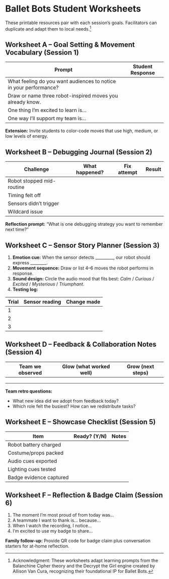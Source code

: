 # Ballet Bots Student Worksheets

These printable resources pair with each session’s goals. Facilitators can duplicate and adapt them to local needs.[^ip-credit]

## Worksheet A – Goal Setting & Movement Vocabulary (Session 1)

| Prompt | Student Response |
| --- | --- |
| What feeling do you want audiences to notice in your performance? | |
| Draw or name three robot-inspired moves you already know. | |
| One thing I’m excited to learn is… | |
| One way I’ll support my team is… | |

**Extension:** Invite students to color-code moves that use high, medium, or low levels of energy.

## Worksheet B – Debugging Journal (Session 2)

| Challenge | What happened? | Fix attempt | Result |
| --- | --- | --- | --- |
| Robot stopped mid-routine | | | |
| Timing felt off | | | |
| Sensors didn’t trigger | | | |
| Wildcard issue | | | |

**Reflection prompt:** “What is one debugging strategy you want to remember next time?”

## Worksheet C – Sensor Story Planner (Session 3)

1. **Emotion cue:** When the sensor detects _________, our robot should express ________.
2. **Movement sequence:** Draw or list 4–6 moves the robot performs in response.
3. **Sound design:** Circle the audio mood that fits best: *Calm* / *Curious* / *Excited* / *Mysterious* / *Triumphant*.
4. **Testing log:**

| Trial | Sensor reading | Change made |
| --- | --- | --- |
| 1 | | |
| 2 | | |
| 3 | | |

## Worksheet D – Feedback & Collaboration Notes (Session 4)

| Team we observed | Glow (what worked well) | Grow (next steps) |
| --- | --- | --- |
| | | |
| | | |
| | | |

**Team retro questions:**
- What new idea did we adopt from feedback today?
- Which role felt the busiest? How can we redistribute tasks?

## Worksheet E – Showcase Checklist (Session 5)

| Item | Ready? (Y/N) | Notes |
| --- | --- | --- |
| Robot battery charged | | |
| Costume/props packed | | |
| Audio cues exported | | |
| Lighting cues tested | | |
| Badge evidence captured | | |

## Worksheet F – Reflection & Badge Claim (Session 6)

1. The moment I’m most proud of from today was…
2. A teammate I want to thank is… because…
3. When I watch the recording, I notice…
4. I’m excited to use my badge to share…

**Family follow-up:** Provide QR code for badge claim plus conversation starters for at-home reflection.

[^ip-credit]: Acknowledgment: These worksheets adapt learning prompts from the Balanchine Cipher theory and the Decrypt the Girl engine created by Allison Van Cura, recognizing their foundational IP for Ballet Bots.
